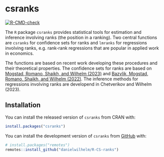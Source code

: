 
<!-- README.md is generated from README.Rmd. Please edit that file -->

# csranks

<!-- badges: start -->

[![R-CMD-check](https://github.com/danielwilhelm/R-CS-ranks/actions/workflows/R-CMD-check.yaml/badge.svg)](https://github.com/danielwilhelm/R-CS-ranks/actions/workflows/R-CMD-check.yaml)
<!-- badges: end -->

The `R` package `csranks` provides statistical tools for estimation and
inference involving ranks (the position in a ranking). Two central
functions are `csranks` for confidence sets for ranks and `lmranks` for
regressions involving ranks, e.g. rank-rank regressions that are popular
in applied work in economics.

The functions are based on recent work developing these procedures and
their theoretical properties. The confidence sets for ranks are based on
[Mogstad, Romano, Shaikh, and Wilhelm
(2023)](https://doi.org/10.1093/restud/rdad006) and [Bazylik, Mogstad,
Romano, Shaikh, and Wilhelm
(2022)](https://dwilhelm.userweb.mwn.de/papers/cwp4021.pdf). The
inference methods for regressions involving ranks are developend in
Chetverikov and Wilhelm (2023).

## Installation

You can install the released version of `csranks` from CRAN with:

``` r
install.packages("csranks")
```

You can install the development version of `csranks` from
[GitHub](https://github.com/) with:

``` r
# install.packages("remotes")
remotes::install_github("danielwilhelm/R-CS-ranks")
```
